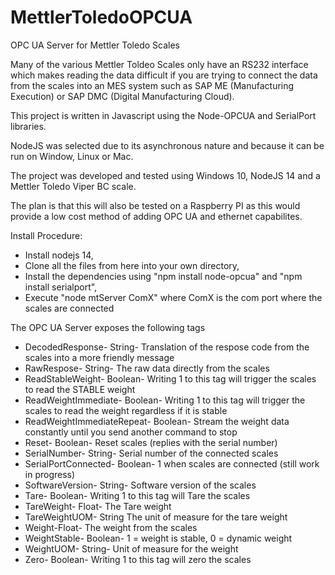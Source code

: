 # MettlerToledoOPCUA
OPC UA Server for Mettler Toledo Scales

Many of the various Mettler Toldeo Scales only have an RS232 interface which makes reading the data difficult if you are trying to connect the data from the scales into an MES system such as SAP ME (Manufacturing Execution) or SAP DMC (Digital Manufacturing Cloud).

This project is written in Javascript using the Node-OPCUA and SerialPort libraries.

NodeJS was selected due to its asynchronous nature and because it can be run on Window, Linux or Mac.

The project was developed and tested using Windows 10, NodeJS 14 and a Mettler Toledo Viper BC scale.

The plan is that this will also be tested on a Raspberry PI as this would provide a low cost method of adding OPC UA and ethernet capabilites.

Install Procedure:

- Install nodejs 14, 
- Clone all the files from here into your own directory, 
- Install the dependencies using "npm install node-opcua" and "npm install serialport", 
- Execute "node mtServer ComX" where ComX is the com port where the scales are connected


The OPC UA Server exposes the following tags 

- DecodedResponse- String- Translation of the respose code from the scales into a more friendly message
- RawRespose- String- The raw data directly from the scales
- ReadStableWeight- Boolean- Writing 1 to this tag will trigger the scales to read the STABLE weight
- ReadWeightImmediate- Boolean- Writing 1 to this tag will trigger the scales to read the weight regardless if it is stable
- ReadWeightImmediateRepeat- Boolean- Stream the weight data constantly until you send another command to stop
- Reset- Boolean- Reset scales (replies with the serial number)
- SerialNumber- String- Serial number of the connected scales
- SerialPortConnected- Boolean- 1 when scales are connected (still work in progress)
- SoftwareVersion- String- Software version of the scales
- Tare- Boolean- Writing 1 to this tag will Tare the scales
- TareWeight- Float- The Tare weight 
- TareWeightUOM- String The unit of measure for the tare weight
- Weight-Float- The weight from the scales
- WeightStable- Boolean- 1 = weight is stable, 0 = dynamic weight
- WeightUOM- String- Unit of measure for the weight
- Zero- Boolean- Writing 1 to this tag will zero the scales

